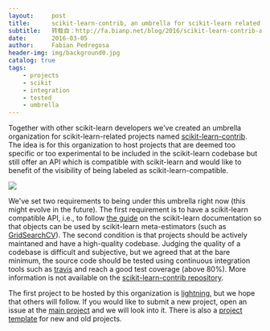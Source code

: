 ```yaml
---
layout:     post
title:      scikit-learn-contrib, an umbrella for scikit-learn related projects.
subtitle:   转载自：http://fa.bianp.net/blog/2016/scikit-learn-contrib-an-umbrella-for-scikit-learn-related-projects/
date:       2016-03-05
author:     Fabian Pedregosa
header-img: img/background0.jpg
catalog: true
tags:
    - projects
    - scikit
    - integration
    - tested
    - umbrella
---
```


Together with other scikit-learn developers we've created an umbrella organization for scikit-learn-related projects named [scikit-learn-contrib](https://github.com/scikit-learn-contrib). The idea is for this organization to host projects that are deemed too specific or too experimental to be included in the scikit-learn codebase but still offer an API which is compatible with scikit-learn and would like to benefit of the visibility of being labeled as scikit-learn-compatible.

![](https://avatars3.githubusercontent.com/u/17349883?v=3)


We've set two requirements to being under this umbrella right now (this might evolve in the future). The first requirement is to have a scikit-learn compatible API, i.e., to follow [the guide](http://scikit-learn.org/stable/developers/contributing.html#apis-of-scikit-learn-objects) on the scikit-learn documentation so that objects can be used by scikit-learn meta-estimators (such as [GridSearchCV](http://scikit-learn.org/stable/modules/generated/sklearn.grid_search.GridSearchCV.html)). The second condition is that projects should be actively maintaned and have a high-quality codebase. Judging the quality of a codebase is difficult and subjective, but we agreed that at the bare minimum, the source code should be tested using continuous integration tools such as [travis](https://travis-ci.org/) and reach a good test coverage (above 80%). More information is not available on the [scikit-learn-contrib repository](https://github.com/scikit-learn-contrib/scikit-learn-contrib/blob/master/workflow.md).

The first project to be hosted by this organization is [lightning](http://contrib.scikit-learn.org/lightning), but we hope that others will follow. If you would like to submit a new project, open an issue at the [main project](https://github.com/scikit-learn-contrib/scikit-learn-contrib) and we will look into it. There is also a [project template](https://github.com/scikit-learn-contrib/project-template) for new and old projects.

